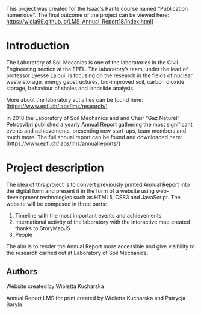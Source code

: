 
This project was created for the Isaac’s Pante course named “Publication numérique”. 
The final outcome of the project can be viewed here: https://wiola99.github.io/LMS_Annual_Report18/index.html]

# Introduction

The Laboratory of Soil Mecanics is one of the laboratories in the Civil Engineering section at the EPFL. The laboratory’s team, under the lead of professor Lyesse Laloui, is focusing on the research in the fields of nuclear waste storage, energy geostructures, bio-improved soil, carbon dioxide storage, behaviour of shales and landslide analysis. 

More about the laboratory activities can be found here: [https://www.epfl.ch/labs/lms/research/]

In 2018 the Laboratory of Soil Mechanics and and Chair “Gaz Naturel” Petrosvibri published a yearly Annual Report gathering the most significant events and achievements, presenting new start-ups, team members and much more. 
The full annual report can be found and downloaded here: [https://www.epfl.ch/labs/lms/annualreports/]

# Project description

The idea of this project is to convert previously printed Annual Report into the digital form and present it in the form of a website using web-development technologies such as HTML5, CSS3 and JavaScript. The website will be composed in three parts: 
1.	Timeline with the most important events and achievements
2.	International activity of the laboratory with the interactive map created thanks to StoryMapJS
3.	People 

The aim is to render the Annual Report more accessible and give visibility to the research carried out at Laboratory of Soil Mechanics. 





## Authors

Website created by Wioletta Kucharska

Annual Report LMS for print created by Wioletta Kucharska and Patrycja Baryla. 
